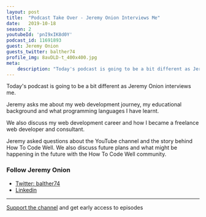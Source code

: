 ```yaml
---
layout: post
title:  "Podcast Take Over - Jeremy Onion Interviews Me"
date:   2019-10-18
season: 2
youtubeId: 'pnI9xIK8d0Y'
podcast_id: 11691893
guest: Jeremy Onion
guests_twitter: balther74
profile_img: 8avDLD-t_400x400.jpg
meta:
    description: "Today's podcast is going to be a bit different as Jeremy Onion interviews me."
---
```

Today's podcast is going to be a bit different as Jeremy Onion interviews me.

Jeremy asks me about my web development journey, my educational background and what programming languages I have learnt.

We also discuss my web development career and how I became a freelance web developer and consultant.

Jeremy asked questions about the YouTube channel and the story behind How To Code Well.  We also discuss future plans and what might be happening in the future with the How To Code Well community.

### Follow Jeremy Onion
- [Twitter: balther74](https://twitter.com/balther74)
- [Linkedin](https://www.linkedin.com/in/balther74/)

-------------------------------

[Support the channel](https://www.patreon.com/howToCodeWell) and get early access to episodes
